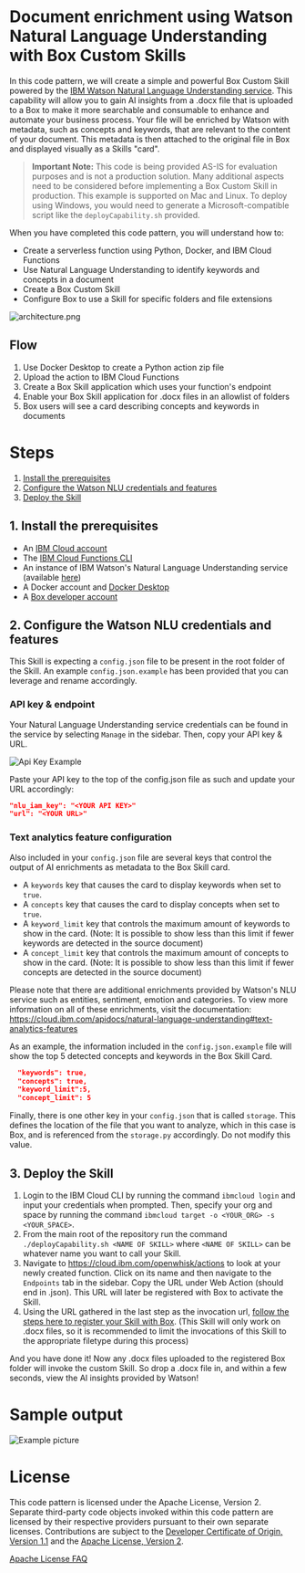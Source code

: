 # Document enrichment using Watson Natural Language Understanding with Box Custom Skills

In this code pattern, we will create a simple and powerful Box Custom Skill powered by the [IBM Watson Natural Language Understanding service](https://www.ibm.com/watson/services/natural-language-understanding/). This capability will allow you to gain AI insights from a .docx file that is uploaded to a Box to make it more searchable and consumable to enhance and automate your business process. Your file will be enriched by Watson with metadata, such as concepts and keywords, that are relevant to the content of your document. This metadata is then attached to the original file in Box and displayed visually as a Skills "card".

> **Important Note:** This code is being provided AS-IS for evaluation purposes and is not a production solution. Many additional aspects need to be considered before implementing a Box Custom Skill in production. This example is supported on Mac and Linux. To deploy using Windows, you would need to generate a Microsoft-compatible script like the `deployCapability.sh` provided.

When you have completed this code pattern, you will understand how to:

* Create a serverless function using Python, Docker, and IBM Cloud Functions
* Use Natural Language Understanding to identify keywords and concepts in a document
* Create a Box Custom Skill
* Configure Box to use a Skill for specific folders and file extensions

![architecture.png](docs/architecture.png)

## Flow

1. Use Docker Desktop to create a Python action zip file
2. Upload the action to IBM Cloud Functions
3. Create a Box Skill application which uses your function's endpoint
4. Enable your Box Skill application for .docx files in an allowlist of folders
5. Box users will see a card describing concepts and keywords in documents

# Steps

1. [Install the prerequisites](#1-install-the-prerequisites)
2. [Configure the Watson NLU credentials and features](#2-configure-the-watson-nlu-credentials-and-features)
3. [Deploy the Skill](#3-deploy-the-skill)

## 1. Install the prerequisites

* An [IBM Cloud account](https://cloud.ibm.com/login)
* The [IBM Cloud Functions CLI](https://cloud.ibm.com/docs/openwhisk?topic=cloud-functions-cloudfunctions_cli#cloudfunctions_cli)
* An instance of IBM Watson's Natural Language Understanding service (available [here](https://cloud.ibm.com/catalog/services/natural-language-understanding))
* A Docker account and [Docker Desktop](https://www.docker.com/products/docker-desktop)
* A [Box developer account](https://developer.box.com/)

## 2. Configure the Watson NLU credentials and features

This Skill is expecting a `config.json` file to be present in the root folder of the Skill. An example `config.json.example` has been provided that you can leverage and rename accordingly.

### API key & endpoint

Your Natural Language Understanding service credentials can be found in the service by selecting `Manage` in the sidebar. Then, copy your API key & URL.

![Api Key Example](/docs/api_key_example.png)

Paste your API key to the top of the config.json file as such and update your URL accordingly:

```json
"nlu_iam_key": "<YOUR API KEY>"
"url": "<YOUR URL>"
```

### Text analytics feature configuration

Also included in your `config.json` file are several keys that control the output of AI enrichments as metadata to the Box Skill card.

* A `keywords` key that causes the card to display keywords when set to `true`.
* A `concepts` key that causes the card to display concepts when set to `true`.
* A `keyword_limit` key that controls the maximum amount of keywords to show in the card. (Note: It is possible to show less than this limit if fewer keywords are detected in the source document)
* A `concept_limit` key that controls the maximum amount of concepts to show in the card. (Note: It is possible to show less than this limit if fewer concepts are detected in the source document)

Please note that there are additional enrichments provided by Watson's NLU service such as entities, sentiment, emotion and categories. To view more information on all of these enrichments, visit the documentation:  https://cloud.ibm.com/apidocs/natural-language-understanding#text-analytics-features

As an example, the information included in the `config.json.example` file  will show the top 5 detected concepts and keywords in the Box Skill Card.

```json
  "keywords": true,
  "concepts": true,
  "keyword_limit":5,
  "concept_limit": 5
  ```

Finally, there is one other key in your `config.json` that is called `storage`. This defines the location of the file that you want to analyze, which in this case is Box, and is referenced from the `storage.py` accordingly. Do not modify this value.

## 3. Deploy the Skill

1. Login to the IBM Cloud CLI by running the command `ibmcloud login` and input your credentials when prompted. Then, specify your org and space by running the command `ibmcloud target -o <YOUR_ORG> -s <YOUR_SPACE>`.
2. From the main root of the repository run the command `./deployCapability.sh <NAME OF SKILL>` where `<NAME OF SKILL>` can be whatever name you want to call your Skill.
3. Navigate to https://cloud.ibm.com/openwhisk/actions to look at your newly created function. Click on its name and then navigate to the `Endpoints` tab in the sidebar. Copy the URL under Web Action (should end in .json). This URL will later be registered with Box to activate the Skill.
4. Using the URL gathered in the last step as the invocation url, [follow the steps here to register your Skill with Box](https://developer.box.com/docs/configure-a-box-skill). (This Skill will only work on .docx files, so it is recommended to limit the invocations of this Skill to the appropriate filetype during this process)

And you have done it! Now any .docx files uploaded to the registered Box folder will invoke the custom Skill. So drop a .docx file in, and within a few seconds, view the AI insights provided by Watson!

# Sample output

![Example picture](/docs/DocEnrichmentSkill_example.png)

# License

This code pattern is licensed under the Apache License, Version 2. Separate third-party code objects invoked within this code pattern are licensed by their respective providers pursuant to their own separate licenses. Contributions are subject to the [Developer Certificate of Origin, Version 1.1](https://developercertificate.org/) and the [Apache License, Version 2](https://www.apache.org/licenses/LICENSE-2.0.txt).

[Apache License FAQ](https://www.apache.org/foundation/license-faq.html#WhatDoesItMEAN)
